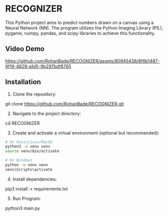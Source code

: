 # RECOGNIZER

This Python project aims to predict numbers drawn on a canvas using a Neural Network (NN). The program utilizes the Python Imaging Library (PIL), pygame, numpy, pandas, and scipy libraries to achieve this functionality.

## Video Demo



https://github.com/RohanBade/RECOGNIZER/assets/80945438/8f6b1487-9f19-4829-a1d5-9b297bdf8765




## Installation

1. Clone the repository:

git clone https://github.com/RohanBade/RECOGNIZER.git

2. Navigate to the project directory:

cd RECOGNIZER

3. Create and activate a virtual environment (optional but recommended):

```bash
# On Unix/Linux/MacOS
python3 -m venv venv
source venv/bin/activate

# On Windows
python -m venv venv
venv\Scripts\activate

```

4. Install dependencies:

pip3 install -r requirements.txt

5. Run Program:

python3 main.py
